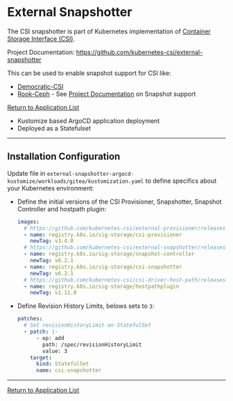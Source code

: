 # External Snapshotter

The CSI snapshotter is part of Kubernetes implementation of [Container Storage Interface (CSI)](https://github.com/container-storage-interface/spec).

Project Documentation: <https://github.com/kubernetes-csi/external-snapshotter>

This can be used to enable snapshot support for CSI like:

* [Democratic-CSI](https://github.com/reefland/ansible-k3s-argocd-renovate/blob/master/docs/democratic-csi-settings.md)
* [Rook-Ceph](https://github.com/reefland/extra_k8s_apps/tree/master/rook-ceph-argocd-helm) - See [Project Documentation](https://rook.io/docs/rook/v1.10/Storage-Configuration/Ceph-CSI/ceph-csi-snapshot/) on Snapshot support

[Return to Application List](../)

* Kustomize based ArgoCD application deployment
* Deployed as a Statefulset

---

## Installation Configuration

Update file in `external-snapshotter-argocd-kustomize/workloads/gitea/kustomization.yaml` to define specifics about your Kubernetes environment:

* Define the initial versions of the CSI Provisioner, Snapshotter, Snapshot Controller and hostpath plugin:

  ```yaml
  images:
    # https://github.com/kubernetes-csi/external-provisioner/releases
    - name: registry.k8s.io/sig-storage/csi-provisioner
      newTag: v3.4.0
    # https://github.com/kubernetes-csi/external-snapshotter/releases
    - name: registry.k8s.io/sig-storage/snapshot-controller
      newTag: v6.2.1
    - name: registry.k8s.io/sig-storage/csi-snapshotter
      newTag: v6.2.1
    # https://github.com/kubernetes-csi/csi-driver-host-path/releases
    - name: registry.k8s.io/sig-storage/hostpathplugin
      newTag: v1.11.0
  ```

* Define Revision History Limits, belows sets to `3`:

  ```yaml
  patches:
    # Set revisionHistoryLimit on StatefulSet
    - patch: |-
        - op: add
          path: /spec/revisionHistoryLimit
          value: 3
      target:
        kind: StatefulSet
        name: csi-snapshotter
  ```

---

[Return to Application List](../)
